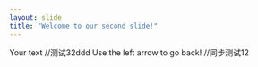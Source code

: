 ```yaml
---
layout: slide
title: "Welcome to our second slide!"
---
```

Your text //测试32ddd
Use the left arrow to go back!
//同步测试12